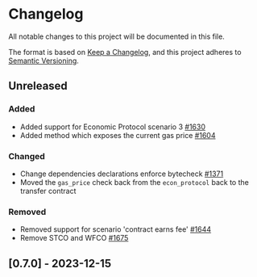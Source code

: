 # Changelog

All notable changes to this project will be documented in this file.

The format is based on [Keep a Changelog](https://keepachangelog.com/en/1.0.0/),
and this project adheres to [Semantic Versioning](https://semver.org/spec/v2.0.0.html).

## Unreleased

### Added

- Added support for Economic Protocol scenario 3 [#1630]
- Added method which exposes the current gas price [#1604]

### Changed

- Change dependencies declarations enforce bytecheck [#1371]
- Moved the `gas_price` check back from the `econ_protocol` back to the transfer contract

### Removed

- Removed support for scenario 'contract earns fee' [#1644]
- Remove STCO and WFCO [#1675]

## [0.7.0] - 2023-12-15

[#1644]: https://github.com/dusk-network/rusk/issues/1644
[#1630]: https://github.com/dusk-network/rusk/issues/1630
[#1604]: https://github.com/dusk-network/rusk/issues/1604
[#1675]: https://github.com/dusk-network/rusk/issues/1675
[#1371]: https://github.com/dusk-network/rusk/issues/1371
